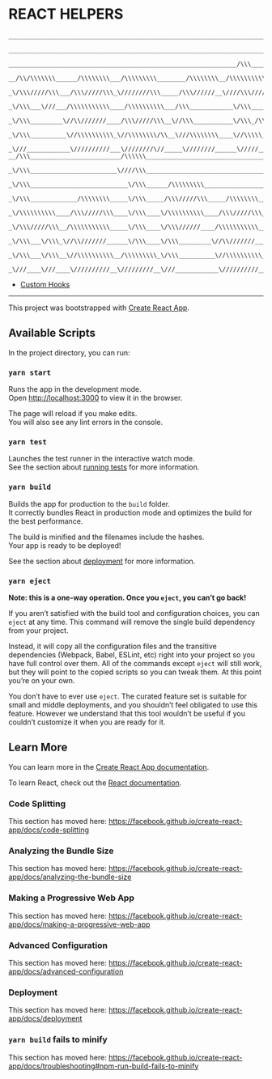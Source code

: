 # REACT HELPERS

```
_________________________________________________________________________
 _________________________________________________________________________
  _______________________________________________________________/\\\______
   __/\\/\\\\\\\______/\\\\\\\\___/\\\\\\\\\________/\\\\\\\\__/\\\\\\\\\\\_
    _\/\\\/////\\\___/\\\/////\\\_\////////\\\_____/\\\//////__\////\\\////__
     _\/\\\___\///___/\\\\\\\\\\\____/\\\\\\\\\\___/\\\____________\/\\\______
      _\/\\\_________\//\\///////____/\\\/////\\\__\//\\\___________\/\\\_/\\__
       _\/\\\__________\//\\\\\\\\\\_\//\\\\\\\\/\\__\///\\\\\\\\____\//\\\\\___
        _\///____________\//////////___\////////\//_____\////////______\/////____
__/\\\_________________________/\\\\\\____________________________________________________________
 _\/\\\________________________\////\\\____________________________________________________________
  _\/\\\___________________________\/\\\______/\\\\\\\\\____________________________________________
   _\/\\\_____________/\\\\\\\\_____\/\\\_____/\\\/////\\\_____/\\\\\\\\___/\\/\\\\\\\___/\\\\\\\\\\_
    _\/\\\\\\\\\\____/\\\/////\\\____\/\\\____\/\\\\\\\\\\____/\\\/////\\\_\/\\\/////\\\_\/\\\//////__
     _\/\\\/////\\\__/\\\\\\\\\\\_____\/\\\____\/\\\//////____/\\\\\\\\\\\__\/\\\___\///__\/\\\\\\\\\\_
      _\/\\\___\/\\\_\//\\///////______\/\\\____\/\\\_________\//\\///////___\/\\\_________\////////\\\_
       _\/\\\___\/\\\__\//\\\\\\\\\\__/\\\\\\\\\_\/\\\__________\//\\\\\\\\\\_\/\\\__________/\\\\\\\\\\_
        _\///____\///____\//////////__\/////////__\///____________\//////////__\///__________\//////////__
```

- [Custom Hooks](./src/customHooks)

-----

This project was bootstrapped with [Create React App](https://github.com/facebook/create-react-app).

## Available Scripts

In the project directory, you can run:

### `yarn start`

Runs the app in the development mode.<br />
Open [http://localhost:3000](http://localhost:3000) to view it in the browser.

The page will reload if you make edits.<br />
You will also see any lint errors in the console.

### `yarn test`

Launches the test runner in the interactive watch mode.<br />
See the section about [running tests](https://facebook.github.io/create-react-app/docs/running-tests) for more information.

### `yarn build`

Builds the app for production to the `build` folder.<br />
It correctly bundles React in production mode and optimizes the build for the best performance.

The build is minified and the filenames include the hashes.<br />
Your app is ready to be deployed!

See the section about [deployment](https://facebook.github.io/create-react-app/docs/deployment) for more information.

### `yarn eject`

**Note: this is a one-way operation. Once you `eject`, you can’t go back!**

If you aren’t satisfied with the build tool and configuration choices, you can `eject` at any time. This command will remove the single build dependency from your project.

Instead, it will copy all the configuration files and the transitive dependencies (Webpack, Babel, ESLint, etc) right into your project so you have full control over them. All of the commands except `eject` will still work, but they will point to the copied scripts so you can tweak them. At this point you’re on your own.

You don’t have to ever use `eject`. The curated feature set is suitable for small and middle deployments, and you shouldn’t feel obligated to use this feature. However we understand that this tool wouldn’t be useful if you couldn’t customize it when you are ready for it.

## Learn More

You can learn more in the [Create React App documentation](https://facebook.github.io/create-react-app/docs/getting-started).

To learn React, check out the [React documentation](https://reactjs.org/).

### Code Splitting

This section has moved here: https://facebook.github.io/create-react-app/docs/code-splitting

### Analyzing the Bundle Size

This section has moved here: https://facebook.github.io/create-react-app/docs/analyzing-the-bundle-size

### Making a Progressive Web App

This section has moved here: https://facebook.github.io/create-react-app/docs/making-a-progressive-web-app

### Advanced Configuration

This section has moved here: https://facebook.github.io/create-react-app/docs/advanced-configuration

### Deployment

This section has moved here: https://facebook.github.io/create-react-app/docs/deployment

### `yarn build` fails to minify

This section has moved here: https://facebook.github.io/create-react-app/docs/troubleshooting#npm-run-build-fails-to-minify
